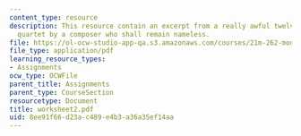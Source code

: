 ```yaml
---
content_type: resource
description: This resource contain an excerpt from a really awful twelve-tone string
  quartet by a composer who shall remain nameless.
file: https://ol-ocw-studio-app-qa.s3.amazonaws.com/courses/21m-262-modern-music-1900-1960-fall-2006/8ee91f66d23ac489e4b3a36a35ef14aa_worksheet2.pdf
file_type: application/pdf
learning_resource_types:
- Assignments
ocw_type: OCWFile
parent_title: Assignments
parent_type: CourseSection
resourcetype: Document
title: worksheet2.pdf
uid: 8ee91f66-d23a-c489-e4b3-a36a35ef14aa
---
```

